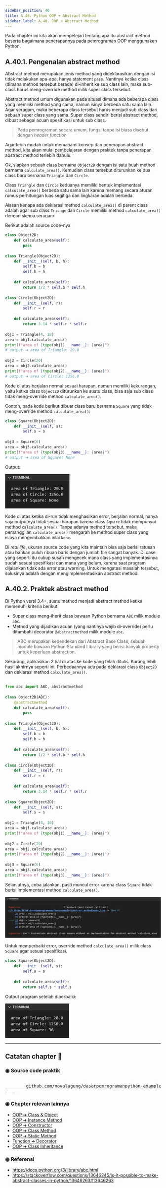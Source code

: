 ```yaml
---
sidebar_position: 40
title: A.40. Python OOP ➜ Abstract Method
sidebar_label: A.40. OOP ➜ Abstract Method
---
```


Pada chapter ini kita akan mempelejari tentang apa itu abstract method beserta bagaimana penerapannya pada pemrograman OOP menggunakan Python.

## A.40.1. Pengenalan abstract method

Abstract method merupakan jenis method yang dideklarasikan dengan isi tidak melakukan apa-apa, hanya statement `pass`. Nantinya ketika class (dimana method tersebut berada) di-inherit ke sub class lain, maka sub-class harus meng-override method milik super class tersebut.

Abstract method umum digunakan pada situasi dimana ada beberapa class yang memiliki method yang sama, namun isinya berbeda satu sama lain. Agar seragam, maka beberapa class tersebut harus menjadi sub class dari sebuah super class yang sama. Super class sendiri berisi abstract method, dibuat sebagai acuan spesifikasi untuk sub class.

> Pada pemrograman secara umum, fungsi tanpa isi biasa disebut dengan *header function*

Agar lebih mudah untuk memahami konsep dan penerapan abstract method, kita akan mulai pembelajaran dengan praktek tanpa penerapan abstract method terlebih dahulu.

Ok, siapkan sebuah class bernama `Object2D` dengan isi satu buah method bernama `calculate_area()`. Kemudian class tersebut diturunkan ke dua class baru bernama `Triangle` dan `Circle`.

Class `Triangle` dan `Circle` keduanya memiliki bentuk implementasi `calculate_area()` berbeda satu sama lain karena memang secara aturan rumus perhitungan luas segitiga dan lingkaran adalah berbeda.

Alasan kenapa ada deklarasi method `calculate_area()` di parent class adalah agar sub class `Triange` dan `Circle` memiliki method `calculate_area()` dengan skema seragam.

Berikut adalah source code-nya:

```python
class Object2D:
    def calculate_area(self):
        pass

class Triangle(Object2D):
    def __init__(self, b, h):
        self.b = b
        self.h = h

    def calculate_area(self):
        return 1/2 * self.b * self.h

class Circle(Object2D):
    def __init__(self, r):
        self.r = r

    def calculate_area(self):
        return 3.14 * self.r * self.r
        
obj1 = Triangle(4, 10)
area = obj1.calculate_area()
print(f"area of {type(obj1).__name__}: {area}")
# output ➜ area of Triangle: 20.0

obj2 = Circle(20)
area = obj2.calculate_area()
print(f"area of {type(obj2).__name__}: {area}")
# output ➜ area of Circle: 1256.0
```

Kode di atas berjalan normal sesuai harapan, namun memiliki kekurangan, yaitu ketika class `Object2D` diturunkan ke suatu class, bisa saja sub class tidak meng-override method `calculate_area()`.

Contoh, pada kode berikut dibuat class baru bernama `Square` yang tidak meng-override method `calculate_area()`:

```python
class Square(Object2D):
    def __init__(self, s):
        self.s = s

obj3 = Square(6)
area = obj3.calculate_area()
print(f"area of {type(obj3).__name__}: {area}")
# output ➜ area of Square: None
```

Output:

![Abstract method](img/abstract-method-1.png)

Kode di atas ketika di-run tidak menghasilkan error, berjalan normal, hanya saja outputnya tidak sesuai harapan karena class `Square` tidak mempunyai method `calculate_area()`. Tanpa adanya method tersebut, maka pemanggilan `calculate_area()` mengarah ke method super class yang isinya mengembalikan nilai `None`.

Di *real life*, ukuran source code yang kita maintain bisa saja berisi ratusan atau bahkan puluh ribuan baris dengan jumlah file sangat banyak. Di case yang seperti itu cukup susah mengecek mana class yang implementasinya sudah sesuai spesifikasi dan mana yang belum, karena saat program dijalankan tidak ada error atau warning. Untuk mengatasi masalah tersebut, solusinya adalah dengan mengimplementasikan abstract method.

## A.40.2. Praktek abstract method

Di Python versi 3.4+, suatu method menjadi abstract method ketika memenuhi kriteria berikut:

- Super class meng-iherit class bawaan Python bernama `ABC` milik module `abc`.
- Method yang dijadikan acuan (yang nantinya wajib di-override) perlu ditambahi decorator `@abstractmethod` milik module `abc`.

> ABC merupakan kependekan dari Abstract Base Class, sebuah module bawaan Python Standard Library yang berisi banyak property untuk keperluan abstraction.

Sekarang, aplikasikan 2 hal di atas ke kode yang telah ditulis. Kurang lebih hasil akhirnya seperti ini. Perbedaannya ada pada deklarasi class `Object2D` dan deklarasi method `calculate_area()`.

```python

from abc import ABC, abstractmethod

class Object2D(ABC):
    @abstractmethod
    def calculate_area(self):
        pass

class Triangle(Object2D):
    def __init__(self, b, h):
        self.b = b
        self.h = h

    def calculate_area(self):
        return 1/2 * self.b * self.h

class Circle(Object2D):
    def __init__(self, r):
        self.r = r

    def calculate_area(self):
        return 3.14 * self.r * self.r

class Square(Object2D):
    def __init__(self, s):
        self.s = s

obj1 = Triangle(4, 10)
area = obj1.calculate_area()
print(f"area of {type(obj1).__name__}: {area}")

obj2 = Circle(20)
area = obj2.calculate_area()
print(f"area of {type(obj2).__name__}: {area}")

obj3 = Square(6)
area = obj3.calculate_area()
print(f"area of {type(obj3).__name__}: {area}")
```

Selanjutnya, coba jalankan, pasti muncul error karena class `Square` tidak berisi implementasi method `calculate_area()`.

![Abstract method](img/abstract-method-2.png)

Untuk memperbaiki error, override method `calculate_area()` milik class `Square` agar sesuai spesifikasi.

```python
class Square(Object2D):
    def __init__(self, s):
        self.s = s

    def calculate_area(self):
        return self.s * self.s
```

Output program setelah diperbaiki:

![Abstract method](img/abstract-method-3.png)

---

<div class="section-footnote">

## Catatan chapter 📑

### ◉ Source code praktik

<pre>
    <a href="https://github.com/novalagung/dasarpemrogramanpython-example/tree/master/abstract-class">
        github.com/novalagung/dasarpemrogramanpython-example/../abstract-class
    </a>
</pre>

### ◉ Chapter relevan lainnya

- [OOP ➜ Class & Object](/basic/class-object)
- [OOP ➜ Instance Method](/basic/instance-method)
- [OOP ➜ Constructor](/basic/class-constructor)
- [OOP ➜ Class Method](/basic/class-method)
- [OOP ➜ Static Method](/basic/static-method)
- [Function ➜ Decorator](/basic/decorator)
- [OOP ➜ Class Inheritance](/basic/class-inheritance)

### ◉ Referensi

- https://docs.python.org/3/library/abc.html
- https://stackoverflow.com/questions/13646245/is-it-possible-to-make-abstract-classes-in-python/13646263#13646263

</div>
